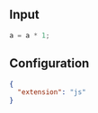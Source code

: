 
## Input
```javascript input
a = a * 1;
```

## Configuration
```json configuration
{
  "extension": "js"
}
```

